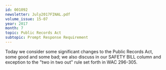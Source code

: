 ```yaml
---
id: 001092
newsletter: July2017FINAL.pdf
volume_issue: 15-07
year: 2017
month: 7
topic: Public Records Act
subtopic: Prompt Response Requirement
---
```


Today we consider some significant changes to the Public Records Act, some good and some bad; we also discuss in our SAFETY BILL column and exception to the "two in two out" rule set forth in WAC 296-305.